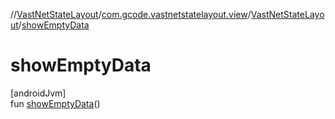 //[VastNetStateLayout](../../../index.md)/[com.gcode.vastnetstatelayout.view](../index.md)/[VastNetStateLayout](index.md)/[showEmptyData](show-empty-data.md)

# showEmptyData

[androidJvm]\
fun [showEmptyData](show-empty-data.md)()
